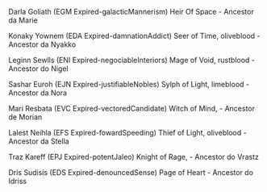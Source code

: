 Darla Goliath (EGM Expired-galacticMannerism)
	Heir Of Space - Ancestor da Marie
	
Konaky Yownem (EDA Expired-damnationAddict)
	Seer of Time, oliveblood - Ancestor da Nyakko
	
Leginn Sewlls (ENI Expired-negociableInteriors)
	Mage of Void, rustblood - Ancestor do Nigel
	
Sashar Euroh (EJN Expired-justifiableNobles)
	Sylph of Light, limeblood - Ancestor da Nora
	
Mari Resbata (EVC Expired-vectoredCandidate)
	Witch of Mind, - Ancestor de Morian
	
Lalest Neihla (EFS Expired-fowardSpeeding)
	Thief of Light, oliveblood - Ancestor da Stella 
	
Traz Kareff (EPJ Expired-potentJaleo)
	Knight of Rage, - Ancestor do Vrastz
	
Dris Sudisis (EDS Expired-denouncedSense)
	Page of Heart - Ancestor do Idriss

